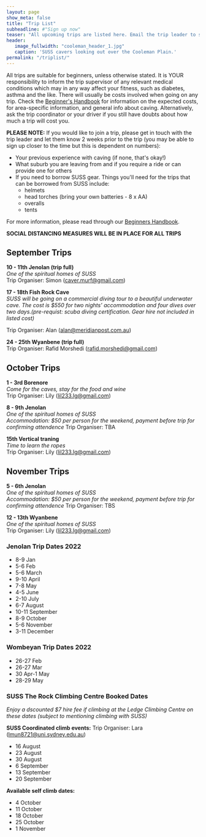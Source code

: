 ```yaml
---
layout: page
show_meta: false
title: "Trip List"
subheadline: #"Sign up now"
teaser: "All upcoming trips are listed here. Email the trip leader to sign up."
header:
   image_fullwidth: "cooleman_header_1.jpg"
   caption: 'SUSS cavers looking out over the Cooleman Plain.'
permalink: "/triplist/"
---
```


<!-- To Do convert this to auto genarage from a yaml file -->

All trips are suitable for beginners, unless otherwise stated.  It is YOUR responsibility to inform the trip supervisor of any relevant medical
conditions which may in any way affect your fitness, such as diabetes,
asthma and the like. There will usually be costs involved when going on any trip. Check the <a href="/assets/handbook.pdf">Beginner's Handbook</a>
for information on the expected costs, for area-specific information, and general info about caving. Alternatively, ask the trip coordinator or your driver
if you still have doubts about how much a trip will cost you.

**PLEASE NOTE:**
If you would like to join a trip, please get in touch with the trip leader and let them know 2 weeks prior to the trip (you may be able to sign up closer to the time but this is dependent on numbers):

-   Your previous experience with caving (if none, that's okay!)
-   What suburb you are leaving from and if you require a ride or can provide one for others
-   If you need to borrow SUSS gear. Things you'll need for the trips that can be borrowed from SUSS include:
    -   helmets
    -   head torches (bring your own batteries - 8 x AA)
    -   overalls
    -   tents

For more information, please read through our [Beginners Handbook](/assets/handbook.pdf).

**SOCIAL DISTANCING MEASURES WILL BE IN PLACE FOR ALL TRIPS**

## September Trips  

**10 - 11th Jenolan (trip full)**  
*One of the spiritual homes of SUSS*  
Trip Organiser: Simon (caver.murf@gmail.com)

**17 - 18th Fish Rock Cave**   
*SUSS will be going on a commercial diving tour to a beautiful underwater cave. The cost is $550 for two nights’ accommodation and four dives over two days.(pre-requist: scuba diving certification. Gear hire not included in listed cost)*

Trip Organiser: Alan (alan@meridianpost.com.au)

**24 - 25th Wyanbene (trip full)**  
Trip Organiser: Rafid Morshedi (rafid.morshedi@gmail.com) 

## October Trips  

**1 - 3rd Borenore**  
*Come for the caves, stay for the food and wine*  
Trip Organiser: Lily (lil233.lg@gmail.com)  

**8 - 9th Jenolan**  
*One of the spiritual homes of SUSS*    
*Accommodation: $50 per person for the weekend, payment before trip for confirming attendence*
Trip Organiser: TBA

**15th Vertical traning**  
*Time to learn the ropes*    
Trip Organiser: Lily (lil233.lg@gmail.com) 

## November Trips  

**5 - 6th Jenolan**  
*One of the spiritual homes of SUSS*  
*Accommodation: $50 per person for the weekend, payment before trip for confirming attendence*
Trip Organiser: TBS

**12 - 13th Wyanbene**  
*One of the spiritual homes of SUSS*    
Trip Organiser: Lily (lil233.lg@gmail.com)   


### Jenolan Trip Dates 2022  

- 8-9 Jan
- 5-6 Feb
- 5-6 March
- 9-10 April
- 7-8 May
- 4-5 June
- 2-10 July
- 6-7 August
- 10-11 September
- 8-9 October
- 5-6 November
- 3-11 December

### Wombeyan Trip Dates 2022

- 26-27 Feb
- 26-27 Mar
- 30 Apr-1 May
- 28-29 May

### SUSS The Rock Climbing Centre Booked Dates

*Enjoy a dscounted $7 hire fee if climbing at the Ledge Climbing Centre on these dates (subject to mentioning climbing with SUSS)*

**SUSS Coordinated climb events:**
Trip Organiser: Lara (lmun8721@uni.sydney.edu.au)  
- 16 August
- 23 August
- 30 August
- 6 September
- 13 September
- 20 September

**Available self climb dates:**
- 4 October
- 11 October
- 18 October
- 25 October
- 1 November

